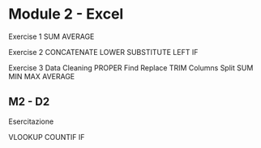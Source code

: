 # Module 2 - Excel

Exercise 1 SUM AVERAGE

Exercise 2 CONCATENATE LOWER SUBSTITUTE LEFT IF

Exercise 3 Data Cleaning PROPER Find Replace TRIM Columns Split SUM MIN MAX AVERAGE

## M2 - D2

Esercitazione

VLOOKUP
COUNTIF
IF
